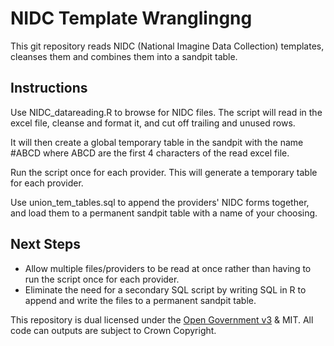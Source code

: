 # NIDC Template Wranglingng

This git repository reads NIDC (National Imagine Data Collection) templates, cleanses them and combines them into a sandpit table.

## Instructions
Use NIDC_datareading.R to browse for NIDC files. The script will read in the excel file, cleanse and format it, and cut off trailing and unused rows.

It will then create a global temporary table in the sandpit with the name #ABCD where ABCD are the first 4 characters of the read excel file.

Run the script once for each provider. This will generate a temporary table for each provider.

Use union_tem_tables.sql to append the providers' NIDC forms together, and load them to a permanent sandpit table with a name of your choosing.

## Next Steps
- Allow multiple files/providers to be read at once rather than having to run the script once for each provider.
- Eliminate the need for a secondary SQL script by writing SQL in R to append and write the files to a permanent sandpit table.

This repository is dual licensed under the [Open Government v3]([https://www.nationalarchives.gov.uk/doc/open-government-licence/version/3/) & MIT. All code can outputs are subject to Crown Copyright.
